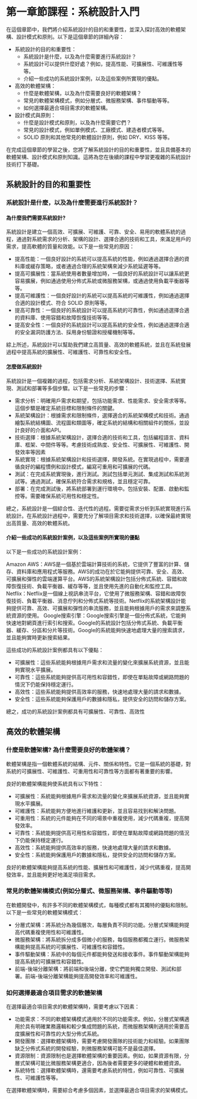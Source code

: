 # 第一章節課程：系統設計入門

在這個章節中，我們將介紹系統設計的目的和重要性，並深入探討高效的軟體架構、設計模式和原則。以下是這個章節的詳細內容：

- 系統設計的目的和重要性：
  - 系統設計是什麼，以及為什麼需要進行系統設計？
  - 系統設計可以提供什麼好處？例如，提高性能、可擴展性、可維護性等等。
  - 介紹一些成功的系統設計案例，以及這些案例所實現的優點。
- 高效的軟體架構：
  - 什麼是軟體架構，以及為什麼需要良好的軟體架構？
  - 常見的軟體架構模式，例如分層式、微服務架構、事件驅動等等。
  - 如何選擇最適合項目需求的軟體架構。
- 設計模式與原則：
  - 什麼是設計模式和原則，以及為什麼需要它們？
  - 常見的設計模式，例如單例模式、工廠模式、建造者模式等等。
  - SOLID 原則和其他常見的軟體設計原則，例如 DRY、KISS 等等。

在完成這個章節的學習之後，您將了解系統設計的目的和重要性，並且具備基本的軟體架構、設計模式和原則知識。這將為您在後續的課程中學習更複雜的系統設計技術打下基礎。

## 系統設計的目的和重要性

### 系統設計是什麼，以及為什麼需要進行系統設計？

#### 為什麼我們需要系統設計?

系統設計是建立一個高效、可擴展、可維護、可靠、安全、易用的軟體系統的過程，通過對系統需求的分析、架構的設計、選擇合適的技術和工具，來滿足用戶的需求，提高軟體的質量和效能。以下是一些常見的原因：

- 提高性能：一個良好設計的系統可以提高系統的性能，例如通過選擇合適的資料庫或緩存策略，或者通過合理的系統架構來減少系統延遲等等。
- 提高可擴展性：當系統使用者數量增加時，一個良好的系統設計可以讓系統更容易擴展，例如通過使用分佈式系統或微服務架構，或通過使用負載平衡器等等。
- 提高可維護性：一個良好設計的系統可以提高系統的可維護性，例如通過選擇合適的設計模式、符合 SOLID 原則等等。
- 提高可靠性：一個良好的系統設計可以提高系統的可靠性，例如通過選擇合適的資料庫、使用容錯和故障恢復技術等等。
- 提高安全性：一個良好的系統設計可以提高系統的安全性，例如通過選擇合適的安全漏洞防護方法、採用身份驗證和授權機制等等。

綜上所述，系統設計可以幫助我們建立高質量、高效的軟體系統，並且在系統發展過程中提高系統的擴展性、可維護性、可靠性和安全性。

#### 怎麼做系統設計

系統設計是一個複雜的過程，包括需求分析、系統架構設計、技術選擇、系統實現、測試和部署等多個步驟。以下是一些常見的步驟：

- 需求分析：明確用戶需求和期望，包括功能需求、性能需求、安全需求等等。這個步驟是確定系統目標和限制條件的關鍵。
- 系統架構設計：根據需求和限制條件，選擇適合的系統架構模式和技術。通過繪製系統結構圖、流程圖和類圖等，確定系統的結構和相關組件的關係，並設計良好的介面和API。
- 技術選擇：根據系統架構設計，選擇合適的技術和工具，包括編程語言、資料庫、框架、中間件等等。考慮技術成熟度、安全性、可擴展性、可維護性、開發效率等因素
- 系統實現：根據系統架構設計和技術選擇，開發系統。在實現過程中，需要遵循良好的編程慣例和設計模式，編寫可重用和可擴展的代碼。
- 測試：在完成系統實現後，進行測試。測試包括單元測試、集成測試和系統測試等。通過測試，確保系統符合需求和規格，並且穩定可靠。
- 部署：在完成測試後，將系統部署到運行環境中。包括安裝、配置、啟動和監控等。需要確保系統可用性和穩定性。

總之，系統設計是一個綜合性、迭代性的過程。需要從需求分析到系統實現進行系統設計。在系統設計過程中，需要充分了解項目需求和技術選擇，以確保最終實現出高質量、高效的軟體系統。

#### 介紹一些成功的系統設計案例，以及這些案例所實現的優點

以下是一些成功的系統設計案例：

Amazon AWS：AWS是一個基於雲端計算技術的系統，它提供了豐富的計算、儲存、資料庫和應用程式等服務。AWS的成功在於它能夠提供可靠、安全、高效、可擴展和彈性的雲端運算平台。AWS的系統架構設計包括分佈式系統、容錯和故障恢復技術、負載平衡器、緩存等等，並且使用先進的自動化和監控工具。
Netflix：Netflix是一個線上視訊串流平台，它使用了微服務架構、容錯和故障恢復技術、負載平衡器、消息佇列和分佈式系統等技術。Netflix的系統架構設計能夠提供可靠、高效、可擴展和彈性的串流服務，並且能夠根據用戶的需求來調整系統資源的使用。
Google搜索引擎：Google搜索引擎是一個分佈式系統，它能夠快速地對網頁進行索引和搜索。Google的系統設計包括分佈式系統、負載平衡器、緩存、分區和分片等技術。Google的系統能夠快速地處理大量的搜索請求，並且能夠實時更新搜索結果。

這些成功的系統設計案例都具有以下優點：

- 可擴展性：這些系統能夠根據用戶需求和流量的變化來擴展系統資源，並且能夠實現水平擴展。
- 可靠性：這些系統能夠提供高可用性和容錯性，即使在單點故障或網路問題的情況下仍能保持穩定運行。
- 高效性：這些系統能夠提供高效率的服務，快速地處理大量的請求和數據。
- 安全性：這些系統能夠保護用戶的數據和隱私，提供安全的訪問和儲存方案。

總之，成功的系統設計案例都具有可擴展性、可靠性、高效性

## 高效的軟體架構

### 什麼是軟體架構? 為什麼需要良好的軟體架構？

軟體架構是指一個軟體系統的結構、元件、關係和特性。它是一個系統的基礎，對系統的可擴展性、可維護性、可重用性和可靠性等方面都有著重要的影響。

良好的軟體架構能夠使系統具有以下特性：

- 可擴展性：系統能夠根據用戶需求和流量的變化來擴展系統資源，並且能夠實現水平擴展。
- 可維護性：系統能夠方便地進行維護和更新，並且容易找到和解決問題。
- 可重用性：系統的元件能夠在不同的場景中重複使用，減少代碼重複，提高開發效率。
- 可靠性：系統能夠提供高可用性和容錯性，即使在單點故障或網路問題的情況下仍能保持穩定運行。
- 高效性：系統能夠提供高效率的服務，快速地處理大量的請求和數據。
- 安全性：系統能夠保護用戶的數據和隱私，提供安全的訪問和儲存方案。

良好的軟體架構能夠提高系統的性能、擴展性和可維護性，減少代碼重複，提高開發效率，並且能夠更好地滿足項目需求。

### 常見的軟體架構模式(例如分層式、微服務架構、事件驅動等等)

在軟體開發中，有許多不同的軟體架構模式，每種模式都有其獨特的優點和限制。以下是一些常見的軟體架構模式：

- 分層式架構：將系統分為幾個層次，每層負責不同的功能。分層式架構能夠提高代碼重複使用性和可維護性。
- 微服務架構：將系統拆分成多個微小的服務，每個服務都獨立運行。微服務架構能夠提高系統的可擴展性、可維護性和容錯性。
- 事件驅動架構：系統中的每個元件都能夠發送和接收事件。事件驅動架構能夠提高系統的可擴展性和容錯性。
- 前端-後端分離架構：將前端和後端分離，使它們能夠獨立開發、測試和部署。前端-後端分離架構能夠提高開發效率和可維護性。

### 如何選擇最適合項目需求的軟體架構

在選擇最適合項目需求的軟體架構時，需要考慮以下因素：

- 功能需求：不同的軟體架構模式適用於不同的功能需求。例如，分層式架構適用於具有明確業務邏輯和較少集成問題的系統，而微服務架構則適用於需要高度擴展性和可靠性的大型分佈式系統。
- 開發團隊：選擇軟體架構時，需要考慮開發團隊的技術能力和經驗。如果團隊缺乏分佈式系統的開發經驗，則微服務架構可能不是最佳選擇。
- 資源限制：資源限制也是選擇軟體架構的重要因素。例如，如果資源有限，分層式架構可能比微服務架構更適合，因為後者需要更多的硬體和軟體資源。
- 系統特性：選擇軟體架構時，還需要考慮系統的特性，例如可靠性、可擴展性、可維護性等等。

在選擇軟體架構時，需要綜合考慮多個因素，並選擇最適合項目需求的架構模式。


